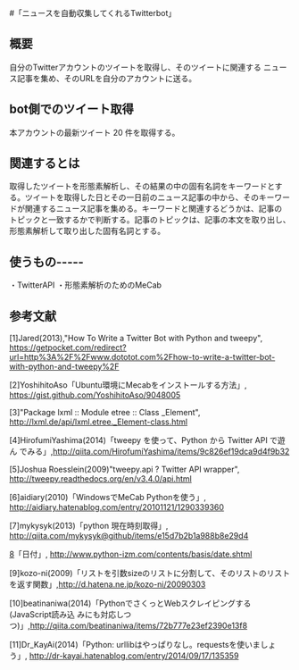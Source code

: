 
#「ニュースを自動収集してくれるTwitterbot」

## 概要
自分のTwitterアカウントのツイートを取得し、そのツイートに関連する
ニュース記事を集め、そのURLを自分のアカウントに送る。

## bot側でのツイート取得
本アカウントの最新ツイート 20 件を取得する。

## 関連するとは
取得したツイートを形態素解析し、その結果の中の固有名詞をキーワードとす
る。ツイートを取得した日とその一日前のニュース記事の中から、そのキーワー
ドが関連するニュース記事を集める。キーワードと関連するどうかは、記事の
トピックと一致するかで判断する。記事のトピックは、記事の本文を取り出し、
形態素解析して取り出した固有名詞とする。

## 使うもの-----
・TwitterAPI
・形態素解析のためのMeCab



## 参考文献
[1]Jared(2013),"How To Write a Twitter Bot with Python and tweepy",
<https://getpocket.com/redirect?url=http%3A%2F%2Fwww.dototot.com%2Fhow-to-write-a-twitter-bot-with-python-and-tweepy%2F>

[2]YoshihitoAso「Ubuntu環境にMecabをインストールする方法」,
<https://gist.github.com/YoshihitoAso/9048005>

[3]"Package lxml :: Module etree :: Class _Element",
<http://lxml.de/api/lxml.etree._Element-class.html>

[4]HirofumiYashima(2014)「tweepy を使って、Python から Twitter API で遊ん
でみる」,<http://qiita.com/HirofumiYashima/items/9c826ef19dca9d4f9b32>

[5]Joshua Roesslein(2009)"tweepy.api ? Twitter API wrapper",
<http://tweepy.readthedocs.org/en/v3.4.0/api.html>

[6]aidiary(2010)「WindowsでMeCab Pythonを使う」,
<http://aidiary.hatenablog.com/entry/20101121/1290339360>

[7]mykysyk(2013)「python 現在時刻取得」,
<http://qiita.com/mykysyk@github/items/e15d7b2b1a988b8e29d4>

[8](2010,python-izm)「日付」,
<http://www.python-izm.com/contents/basis/date.shtml>

[9]kozo-ni(2009)「リストを引数sizeのリストに分割して、そのリストのリスト
を返す関数」,<http://d.hatena.ne.jp/kozo-ni/20090303>

[10]beatinaniwa(2014)「PythonでさくっとWebスクレイピングする (JavaScript読み込
みにも対応しつつ)」,<http://qiita.com/beatinaniwa/items/72b777e23ef2390e13f8>

[11]Dr_KayAi(2014)「Python: urllibはやっぱりなし。requestsを使いましょう」,
<http://dr-kayai.hatenablog.com/entry/2014/09/17/135359>
